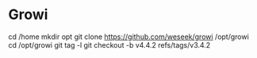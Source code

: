 # Growi

cd /home
mkdir opt
git clone https://github.com/weseek/growi /opt/growi
cd /opt/growi
git tag -l
git checkout -b v4.4.2 refs/tags/v3.4.2
